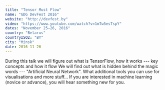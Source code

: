 ```yaml
---
title: "Tensor Must Flow"
name: "GDG DevFest 2016"
website: "http://devfest.by"
video: "https://www.youtube.com/watch?v=1mTw5esTspY"
dates: "November 25–26, 2016"
country: "Belarus"
countryISO2: "BY"
city: "Minsk"
date: 2016-11-26
---
```


During this talk we will figure out what is TensorFlow, how it works --- key concepts and how it flow
We will find out what is hidden behind the magic words --- "Artificial Neural Network".
What additional tools you can use for visualisations and more stuff...
If you are interested in machine learning (novice or advance), you will hear something new for you.
